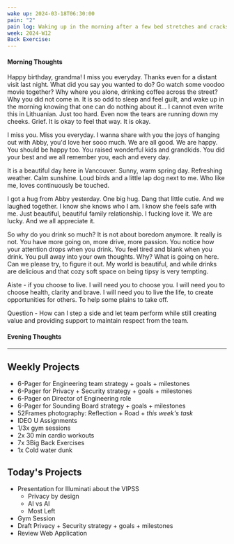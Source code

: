 ```yaml
---
wake up: 2024-03-18T06:30:00
pain: "2"
pain log: Waking up in the morning after a few bed stretches and cracks, I am able to curl up to sit up. Still getting a shot of pain during night when I am on the left side and trying to push back. It hurts to bend over and tie shoe. It also hurts to put leg into pants when standing, but feels better than weeks before.
week: 2024-W12
Back Exercise:
---
```

#### Morning Thoughts

Happy birthday, grandma! I miss you everyday. Thanks even for a distant visit last night. What did you say you wanted to do? Go watch some voodoo movie together? Why where you alone, drinking coffee across the street? Why you did not come in. It is so odd to sleep and feel guilt, and wake up in the morning knowing that one can do nothing about it... I cannot even write this in Lithuanian. Just too hard. Even now the tears are running down my cheeks. Grief. It is okay to feel that way. It is okay. 

I miss you. Miss you everyday. I wanna share with you the joys of hanging out with Abby, you'd love her sooo much. We are all good. We are happy. You should be happy too. You raised wonderful kids and grandkids. You did your best and we all remember you, each and every day. 

It is a beautiful day here in Vancouver. 
Sunny, warm spring day. Refreshing weather. Calm sunshine. Loud birds and a little lap dog next to me. Who like me, loves continuously be touched. 

I got a hug from Abby yesterday. One big hug. Dang that little cutie. And we laughed together. I know she knows who I am. I know she feels safe with me. Just beautiful, beautiful family relationship. I fucking love it. We are lucky. And we all appreciate it. 

So why do you drink so much? 
It is not about boredom anymore. It really is not. You have more going on, more drive, more passion. You notice how your attention drops when you drink. You feel tired and blank when you drink. You pull away into your own thoughts. Why? What is going on here. 
Can we please try, to figure it out. My world is beautiful, and while drinks are delicious and that cozy soft space on being tipsy is very tempting. 

Aiste - if you choose to live. I will need you to choose you. I will need you to choose health, clarity and brave. I will need you to live the life, to create opportunities for others. To help some plains to take off. 

Question - How can I step a side and let team perform while still creating value and providing support to maintain respect from the team. 

#### Evening Thoughts

-----
## Weekly Projects 

- 6-Pager for Engineering team strategy + goals + milestones
- 6-Pager for Privacy + Security strategy + goals + milestones
- 6-Pager on Director of Engineering role
- 6-Pager for Sounding Board strategy + goals + milestones
- 52Frames photography: Reflection + Road + *this week's task*
- IDEO U Assignments
- 1/3x gym sessions
- 2x 30 min cardio workouts
- 7x 3Big Back Exercises
- 1x Cold water dunk

## Today's Projects
- Presentation for Illuminati about the VIPSS
	- Privacy by design
	- AI vs AI
	- Most Left
- Gym Session
- Draft Privacy + Security strategy + goals + milestones 
- Review Web Application 
